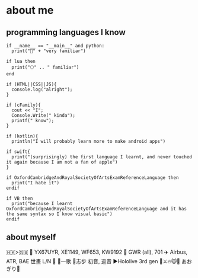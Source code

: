 # about me

## programming languages I know

```
if __name__ == "__main__" and python:
  print("🐍" + "very familiar")

if lua then
  print("🌕" .. " familiar")
end

if (HTML||CSS||JS){
  console.log("alright");
}

if (cFamily){
  cout << "I";
  Console.Write(" kinda");
  printf(" know");
}

if (kotlin){
  println("I will probably learn more to make android apps")

if swift{
  print("(surprisingly) the first language I learnt, and never touched it again because I am not a fan of apple")
}

if OxfordCambridgeAndRoyalSocietyOfArtsExamReferenceLanguage then
  print("I hate it")
endif

if VB then
  print("because I learnt OxfordCambridgeAndRoyalSocietyOfArtsExamReferenceLanguage and it has the same syntax so I know visual basic")
endif
```

## about myself

🇭🇰>🇬🇧
🚌 YX67UYR, XE1149, WF653, KW9192
🚄 GWR (all), 701
✈️ Airbus, ATR, BAE
世畫 L/N 💫 💙一歌 💚志步
初音, 巡音
▶️Hololive 3rd gen 🚢⚔️🔥🐱🐰
あおぎり🏫
